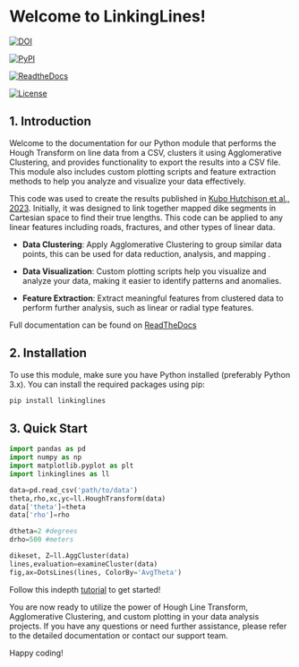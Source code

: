
# Welcome to LinkingLines!

[![DOI](https://zenodo.org/badge/272334230.svg)](https://zenodo.org/badge/latestdoi/272334230)

[![PyPI](https://img.shields.io/pypi/v/LinkingLines.svg)](https://pypi.org/project/LinkingLines/)

[![ReadtheDocs](https://readthedocs.org/projects/LinkingLines/badge/)](https://linkinglines.readthedocs.io/)

[![License](https://img.shields.io/badge/License-MIT-yellow.svg)](https://opensource.org/licenses/MIT)


## 1. Introduction
Welcome to the documentation for our Python module that performs the Hough
Transform on line data from a CSV, clusters it using Agglomerative Clustering,
and provides functionality to export the results into a CSV file.
This module also includes custom plotting scripts and feature extraction
methods to help you analyze and visualize your data effectively.

This code was used to create the results published in
[Kubo Hutchison et al., 2023](https://agupubs.onlinelibrary.wiley.com/doi/full/10.1029/2022GC010842).
Initially, it was designed to link together mapped dike segments in Cartesian space
to find their true lengths. This code can be applied to any linear features including
roads, fractures, and other types of linear data.

- **Data Clustering**: Apply Agglomerative Clustering to group similar data points, this
can be used for data reduction, analysis, and mapping .

- **Data Visualization**: Custom plotting scripts help you visualize and analyze
your data, making it easier to identify patterns and anomalies.

- **Feature Extraction**: Extract meaningful features from clustered data to
perform further analysis, such as linear or radial type features.


Full documentation can be found on [ReadTheDocs](https://linkinglines.readthedocs.io/en/latest/)

## 2. Installation
To use this module, make sure you have Python installed (preferably Python 3.x).
You can install the required packages using pip:

```bash
pip install linkinglines
```

## 3. Quick Start

```python
import pandas as pd
import numpy as np
import matplotlib.pyplot as plt
import linkinglines as ll

data=pd.read_csv('path/to/data')
theta,rho,xc,yc=ll.HoughTransform(data)
data['theta']=theta
data['rho']=rho

dtheta=2 #degrees
drho=500 #meters

dikeset, Z=ll.AggCluster(data)
lines,evaluation=examineCluster(data)
fig,ax=DotsLines(lines, ColorBy='AvgTheta')

```

Follow this indepth [tutorial](DemoLinkingLines.md) to get started!

You are now ready to utilize the power of Hough Line Transform, Agglomerative Clustering, and custom plotting in your data analysis projects. If you have any questions or need further assistance, please refer to the detailed documentation or contact our support team.

Happy coding!

